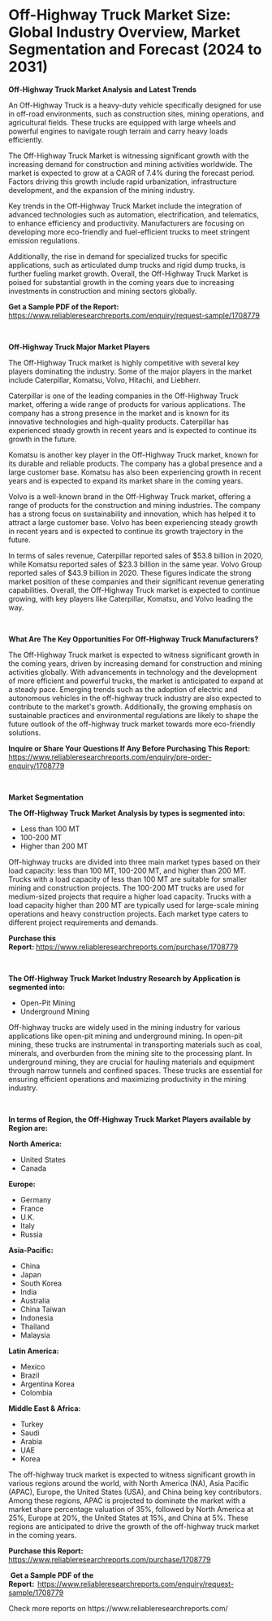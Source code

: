 <p><h1>Off-Highway Truck Market Size: Global Industry Overview, Market Segmentation and Forecast (2024 to 2031)</h1></p><p><strong>Off-Highway Truck Market Analysis and Latest Trends</strong></p>
<p><p>An Off-Highway Truck is a heavy-duty vehicle specifically designed for use in off-road environments, such as construction sites, mining operations, and agricultural fields. These trucks are equipped with large wheels and powerful engines to navigate rough terrain and carry heavy loads efficiently.</p><p>The Off-Highway Truck Market is witnessing significant growth with the increasing demand for construction and mining activities worldwide. The market is expected to grow at a CAGR of 7.4% during the forecast period. Factors driving this growth include rapid urbanization, infrastructure development, and the expansion of the mining industry.</p><p>Key trends in the Off-Highway Truck Market include the integration of advanced technologies such as automation, electrification, and telematics, to enhance efficiency and productivity. Manufacturers are focusing on developing more eco-friendly and fuel-efficient trucks to meet stringent emission regulations.</p><p>Additionally, the rise in demand for specialized trucks for specific applications, such as articulated dump trucks and rigid dump trucks, is further fueling market growth. Overall, the Off-Highway Truck Market is poised for substantial growth in the coming years due to increasing investments in construction and mining sectors globally.</p></p>
<p><strong>Get a Sample PDF of the Report:&nbsp;</strong> <a href="https://www.reliableresearchreports.com/enquiry/request-sample/1708779">https://www.reliableresearchreports.com/enquiry/request-sample/1708779</a></p>
<p>&nbsp;</p>
<p><strong>Off-Highway Truck Major Market Players</strong></p>
<p><p>The Off-Highway Truck market is highly competitive with several key players dominating the industry. Some of the major players in the market include Caterpillar, Komatsu, Volvo, Hitachi, and Liebherr. </p><p>Caterpillar is one of the leading companies in the Off-Highway Truck market, offering a wide range of products for various applications. The company has a strong presence in the market and is known for its innovative technologies and high-quality products. Caterpillar has experienced steady growth in recent years and is expected to continue its growth in the future.</p><p>Komatsu is another key player in the Off-Highway Truck market, known for its durable and reliable products. The company has a global presence and a large customer base. Komatsu has also been experiencing growth in recent years and is expected to expand its market share in the coming years.</p><p>Volvo is a well-known brand in the Off-Highway Truck market, offering a range of products for the construction and mining industries. The company has a strong focus on sustainability and innovation, which has helped it to attract a large customer base. Volvo has been experiencing steady growth in recent years and is expected to continue its growth trajectory in the future.</p><p>In terms of sales revenue, Caterpillar reported sales of $53.8 billion in 2020, while Komatsu reported sales of $23.3 billion in the same year. Volvo Group reported sales of $43.9 billion in 2020. These figures indicate the strong market position of these companies and their significant revenue generating capabilities. Overall, the Off-Highway Truck market is expected to continue growing, with key players like Caterpillar, Komatsu, and Volvo leading the way.</p></p>
<p>&nbsp;</p>
<p><strong>What Are The Key Opportunities For Off-Highway Truck Manufacturers?</strong></p>
<p><p>The Off-Highway Truck market is expected to witness significant growth in the coming years, driven by increasing demand for construction and mining activities globally. With advancements in technology and the development of more efficient and powerful trucks, the market is anticipated to expand at a steady pace. Emerging trends such as the adoption of electric and autonomous vehicles in the off-highway truck industry are also expected to contribute to the market's growth. Additionally, the growing emphasis on sustainable practices and environmental regulations are likely to shape the future outlook of the off-highway truck market towards more eco-friendly solutions.</p></p>
<p><strong>Inquire or Share Your Questions If Any Before Purchasing This Report:</strong> <a href="https://www.reliableresearchreports.com/enquiry/pre-order-enquiry/1708779">https://www.reliableresearchreports.com/enquiry/pre-order-enquiry/1708779</a></p>
<p>&nbsp;</p>
<p><strong>Market Segmentation</strong></p>
<p><strong>The Off-Highway Truck Market Analysis by types is segmented into:</strong></p>
<p><ul><li>Less than 100 MT</li><li>100-200 MT</li><li>Higher than 200 MT</li></ul></p>
<p><p>Off-highway trucks are divided into three main market types based on their load capacity: less than 100 MT, 100-200 MT, and higher than 200 MT. Trucks with a load capacity of less than 100 MT are suitable for smaller mining and construction projects. The 100-200 MT trucks are used for medium-sized projects that require a higher load capacity. Trucks with a load capacity higher than 200 MT are typically used for large-scale mining operations and heavy construction projects. Each market type caters to different project requirements and demands.</p></p>
<p><strong>Purchase this Report:&nbsp;</strong><a href="https://www.reliableresearchreports.com/purchase/1708779">https://www.reliableresearchreports.com/purchase/1708779</a></p>
<p>&nbsp;</p>
<p><strong>The Off-Highway Truck Market Industry Research by Application is segmented into:</strong></p>
<p><ul><li>Open-Pit Mining</li><li>Underground Mining</li></ul></p>
<p><p>Off-highway trucks are widely used in the mining industry for various applications like open-pit mining and underground mining. In open-pit mining, these trucks are instrumental in transporting materials such as coal, minerals, and overburden from the mining site to the processing plant. In underground mining, they are crucial for hauling materials and equipment through narrow tunnels and confined spaces. These trucks are essential for ensuring efficient operations and maximizing productivity in the mining industry.</p></p>
<p>&nbsp;</p>
<p><strong>In terms of Region, the Off-Highway Truck Market Players available by Region are:</strong></p>
<p>
    <p> <strong> North America: </strong>
        <ul>
            <li>United States</li>
            <li>Canada</li>
        </ul>
        </p> 
    <p> <strong> Europe: </strong>
        <ul>
            <li>Germany</li>
            <li>France</li>
            <li>U.K.</li>
            <li>Italy</li>
            <li>Russia</li>
        </ul>
        </p> 
    <p> <strong> Asia-Pacific: </strong>
        <ul>
            <li>China</li>
            <li>Japan</li>
            <li>South Korea</li>
            <li>India</li>
            <li>Australia</li>
            <li>China Taiwan</li>
            <li>Indonesia</li>
            <li>Thailand</li>
            <li>Malaysia</li>
        </ul>
        </p> 
    <p> <strong> Latin America: </strong>
        <ul>
            <li>Mexico</li>
            <li>Brazil</li>
            <li>Argentina Korea</li>
            <li>Colombia</li>
        </ul>
        </p> 
    <p> <strong> Middle East & Africa: </strong>
        <ul>
            <li>Turkey</li>
            <li>Saudi</li>
            <li>Arabia</li>
            <li>UAE</li>
            <li>Korea</li>
        </ul>
    </p>
    </p>
<p><p>The off-highway truck market is expected to witness significant growth in various regions around the world, with North America (NA), Asia Pacific (APAC), Europe, the United States (USA), and China being key contributors. Among these regions, APAC is projected to dominate the market with a market share percentage valuation of 35%, followed by North America at 25%, Europe at 20%, the United States at 15%, and China at 5%. These regions are anticipated to drive the growth of the off-highway truck market in the coming years.</p></p>
<p><strong>Purchase this Report: </strong><a href="https://www.reliableresearchreports.com/purchase/1708779">https://www.reliableresearchreports.com/purchase/1708779</a></p>
<p>&nbsp;<strong>Get a Sample PDF of the Report:&nbsp;&nbsp;</strong><a href="https://www.reliableresearchreports.com/enquiry/request-sample/1708779">https://www.reliableresearchreports.com/enquiry/request-sample/1708779</a></p>
<p><strong></strong></p>
<p>Check more reports on https://www.reliableresearchreports.com/</p>